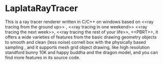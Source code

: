 # LaplataRayTracer
This is a ray tracer renderer written in C/C++ on windows based on &lt;&lt;ray tracing from the ground up>>  , &lt;&lt;ray tracing in one weekend>> &lt;&lt;ray tracing the next week>>,  &lt;&lt;ray tracing the rest of your life>>, &lt;&lt;PBRT>>, it offers a wide varieties of features from the basic drawing geometry objects to smooth and clean (less noise) cornell box with the physically based sampling , and it supports mesh grid object drawing, like high resolution standford bunny 10K and  happy buddha and the dragon model, and you can find more features in its source code. 
